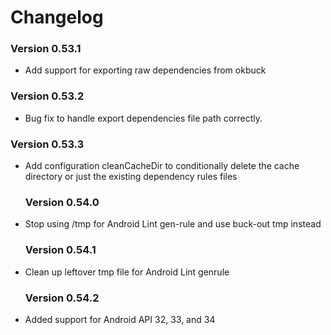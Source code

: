 # Changelog

### Version 0.53.1
* Add support for exporting raw dependencies from okbuck

### Version 0.53.2
* Bug fix to handle export dependencies file path correctly.

### Version 0.53.3
* Add configuration cleanCacheDir to conditionally delete the cache directory or 
  just the existing dependency rules files

  ### Version 0.54.0
* Stop using /tmp for Android Lint gen-rule and use buck-out tmp instead

  ### Version 0.54.1
* Clean up leftover tmp file for Android Lint genrule

  ### Version 0.54.2
* Added support for Android API 32, 33, and 34

